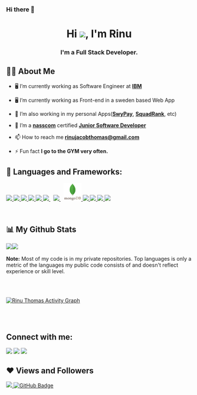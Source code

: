 ### Hi there 👋
<h1 align="center">Hi <img src="https://raw.githubusercontent.com/MartinHeinz/MartinHeinz/master/wave.gif" width="30px">, I'm Rinu</h1>
<h3 align="center">I'm a Full Stack Developer.</h3>


## 🙋‍♂️ About Me

- 🖥️ I’m currently working as Software Engineer at **[IBM](https://www.ibm.com/in-en/)**

- 🖥️ I’m currently working as Front-end in a sweden based Web App

- 📱 I’m also working in my personal Apps(**[SwyPay](https://play.google.com/store/apps/details?id=neoito.swypay)**, **[SquadRank](https://play.google.com/store/apps/details?id=com.neoito.squadrank)**, etc)

- 🔭 I’m a **[nasscom](https://nasscom.in/)** certified **[Junior Software Developer](https://drive.google.com/file/d/1--7GhZUnH8rq9CxomFxMNC6PGQJL9L6K/view)**
  
- 📫 How to reach me **rinujacobthomas@gmail.com**

- ⚡ Fun fact **I go to the GYM very often.**

## 🚀 Languages and Frameworks:

<p align="left"> 
<a href="https://flutter.dev/" target="_blank"> <img src="https://img.icons8.com/color/48/000000/flutter.png"/> </a>
<a href="https://dart.dev" target="_blank"> <img src="https://img.icons8.com/color/48/000000/dart.png"/> </a>
<a href="https://angular.io" target="_blank"> <img src="https://img.icons8.com/external-tal-revivo-shadow-tal-revivo/48/000000/external-angular-a-typescript-based-open-source-web-application-framework-logo-shadow-tal-revivo.png"/> </a>
<a href="https://www.typescriptlang.org/" target="_blank"> <img src="https://img.icons8.com/external-tal-revivo-color-tal-revivo/48/000000/external-typescript-an-open-source-programming-language-developed-and-maintained-by-microsoft-logo-color-tal-revivo.png"/> </a>
<a href="https://developer.mozilla.org/en-US/docs/Web/JavaScript" target="_blank"> <img src="https://img.icons8.com/color/48/000000/javascript.png"/> </a> 
<a style="padding-right:8px;" href="https://nodejs.org" target="_blank"> <img src="https://img.icons8.com/color/48/000000/nodejs.png"/> </a> 
<a style="padding-right:8px;" href="https://www.mysql.com/" target="_blank"> <img src="https://img.icons8.com/fluent/50/000000/mysql-logo.png"/> </a>
<a href="https://www.mongodb.com/" target="_blank"> <img src="https://raw.githubusercontent.com/devicons/devicon/master/icons/mongodb/mongodb-original-wordmark.svg" alt="mongodb" width="48" height="48"/> </a> 
<a href="https://firebase.google.com/" target="_blank"> <img src="https://img.icons8.com/color/48/000000/firebase.png"/> </a> 
<a href="https://www.java.com" target="_blank"> <img src="https://img.icons8.com/color/48/000000/java-coffee-cup-logo.png"/> </a>
<a href="https://reactjs.org/" target="_blank"> <img src="https://img.icons8.com/color/48/000000/react-native.png"/> </a>
<a href="https://spring.io/projects/spring-boot" target="_blank"> <img src="https://img.icons8.com/color/48/000000/spring-logo.png"/> </a> 


<!-- <a href="https://postman.com" target="_blank"> <img src="https://www.vectorlogo.zone/logos/getpostman/getpostman-icon.svg" alt="postman" width="45" height="45"/> </a>   
<a href="https://git-scm.com/" target="_blank"> <img src="https://img.icons8.com/color/48/000000/git.png"/> </a> 
<a href="https://www.jenkins.io" target="_blank"> <img src="https://www.vectorlogo.zone/logos/jenkins/jenkins-icon.svg" alt="jenkins" width="48" height="48"/> </a> 
<a href="https://redux.js.org" target="_blank"> <img src="https://img.icons8.com/color/48/000000/redux.png"/> </a>
<a href="https://expressjs.com" target="_blank"> <img src="https://raw.githubusercontent.com/devicons/devicon/master/icons/express/express-original-wordmark.svg" alt="express" width="40" height="40"/> </a> -->
</p>

<!-- [![React Badge](https://img.shields.io/badge/-React-61DBFB?style=for-the-badge&labelColor=black&logo=react&logoColor=61DBFB)](#)  [![Javascript Badge](https://img.shields.io/badge/-Javascript-F0DB4F?style=for-the-badge&labelColor=black&logo=javascript&logoColor=F0DB4F)](#) [![Typescript Badge](https://img.shields.io/badge/-Typescript-007acc?style=for-the-badge&labelColor=black&logo=typescript&logoColor=007acc)](#) [![Nodejs Badge](https://img.shields.io/badge/-Nodejs-3C873A?style=for-the-badge&labelColor=black&logo=node.js&logoColor=3C873A)](#) [![GraphQL Badge](https://img.shields.io/badge/-GraphQl-e535ab?style=for-the-badge&labelColor=black&logo=node.js&logoColor=e535ab)](#) -->
<br/>



## 📊 My Github Stats

 <a href="https://github.com/rinujacobthomas"><img height="137px" src="https://github-readme-stats.vercel.app/api?username=rinujacobthomas&hide_title=true&hide_border=true&show_icons=true&include_all_commits=true&count_private=true&line_height=21&text_color=000&icon_color=000&bg_color=0,ea6161,ffc64d,fffc4d,52fa5a&theme=graywhite" /><!-- wi*quL3fcV --><img height="137px" src="https://github-readme-stats.vercel.app/api/top-langs/?username=rinujacobthomas&hide=html&hide_title=true&hide_border=true&layout=compact&langs_count=6&exclude_repo=comp426,Redventures-Movie-Quotes&text_color=000&icon_color=fff&bg_color=0,52fa5a,4dfcff,c64dff&theme=graywhite" /></a>

  <b>Note:</b> Most of my code is in my private repositories. Top languages is only a metric of the languages my public code consists of and doesn't reflect experience or skill level.


<br/>
<br/>

<a href="https://github.com/rinujacobthomas"><img alt="Rinu Thomas Activity Graph" src="https://activity-graph.herokuapp.com/graph?username=rinujacobthomas&bg_color=0D1117&color=5BCDEC&line=5BCDEC&point=FFFFFF&hide_border=true" /></a>

<br/>
<br/>

## Connect with me:
<p align="left">

<a href = "https://www.linkedin.com/in/rinujacobthomas/"><img src="https://img.icons8.com/fluent/48/000000/linkedin.png"/></a>
<a href = "https://twitter.com/rinuthomas66666"><img src="https://img.icons8.com/fluent/48/000000/twitter.png"/></a>
<a href = "https://www.instagram.com/6inu/"><img src="https://img.icons8.com/fluent/48/000000/instagram-new.png"/></a>


</p>

## ❤ Views and Followers
<a href="https://github.com/rinujacobthomas">
    <img src="https://komarev.com/ghpvc/?username=rinujacobthomas28">
</a>
<a href="https://github.com/rinujacobthomas?tab=followers"><img src="https://img.shields.io/github/followers/rinujacobthomas?label=Followers&style=social" alt="GitHub Badge"></a>
